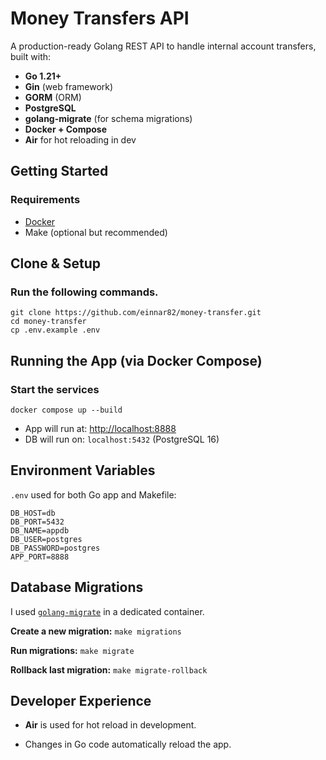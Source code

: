 # Money Transfers API

A production-ready Golang REST API to handle internal account transfers, built with:

-   **Go 1.21+**
-   **Gin** (web framework)
-   **GORM** (ORM)
-   **PostgreSQL**
-   **golang-migrate** (for schema migrations)
-   **Docker + Compose**
-   **Air** for hot reloading in dev

## Getting Started

### Requirements

-   [Docker](https://www.docker.com/)
-   Make (optional but recommended)

## Clone & Setup

### Run the following commands.

    git clone https://github.com/einnar82/money-transfer.git
    cd money-transfer
    cp .env.example .env

## Running the App (via Docker Compose)

### Start the services

```
docker compose up --build
```
-   App will run at: [http://localhost:8888](http://localhost:8888)
-   DB will run on: `localhost:5432` (PostgreSQL 16)

## Environment Variables

 `.env` used for both Go app and Makefile:

```
DB_HOST=db
DB_PORT=5432
DB_NAME=appdb
DB_USER=postgres
DB_PASSWORD=postgres
APP_PORT=8888
```

## Database Migrations

 I used [`golang-migrate`](https://github.com/golang-migrate/migrate) in a dedicated container.

**Create a new migration:** `make migrations` 

**Run migrations:** `make migrate` 

**Rollback last migration:**  `make migrate-rollback` 


## Developer Experience

-   **Air** is used for hot reload in development.
    
-   Changes in Go code automatically reload the app.